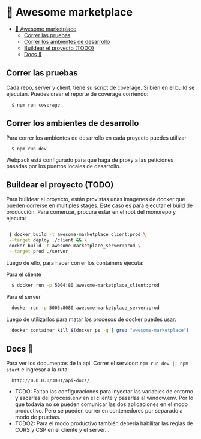 # 🚀 Awesome marketplace

- [🚀 Awesome marketplace](#-awesome-marketplace)
  - [Correr las pruebas](#correr-las-pruebas)
  - [Correr los ambientes de desarrollo](#correr-los-ambientes-de-desarrollo)
  - [Buildear el proyecto (TODO)](#buildear-el-proyecto-todo)
  - [Docs 📝](#docs-)


## Correr las pruebas
  Cada repo, server y client, tiene su script de coverage. Si bien  en el build se ejecutan. Puedes crear el reporte de coverage corriendo:
```node
  $ npm run coverage
```

## Correr los ambientes de desarrollo
  Para correr los ambientes de desarrollo en cada proyecto puedes utilizar

```node
  $ npm run dev
```

Webpack está configurado para que haga de proxy a las peticiones pasadas por los puertos locales de desarrollo.


## Buildear el proyecto (TODO)

Para buildear el proyecto, están provistas unas imagenes de docker que pueden correrse en multiples stages.
Este caso es para ejecutar el build de producción. 
Para comenzar, procura estar en el root del monorepo y ejecuta:

```bash

 $ docker build -t awesome-marketplace_client:prod \
 --target deploy ./client && \
 docker build -t awesome-marketplace_server:prod \
 --target prod ./server

```

Luego de ello, para hacer correr los containers ejecuta:

Para el cliente
```bash
  $ docker run -p 5004:80 awesome-marketplace_client:prod
```
Para el server
```bash
  docker run -p 5005:8080 awesome-marketplace_server:prod
```

Luego de utilizarlos para matar los procesos de docker puedes usar:

```bash
  docker container kill $(docker ps -q | grep "awesome-marketplace")
```
  ## Docs 📝
  Para ver los documentos de la api. Correr el servidor: `npm run dev || npm start` e ingresar a la ruta:
  ```http
    http://0.0.0.0/3001/api-docs/
  ```
- TODO: Faltan las configuraciones para inyectar las variables de entorno y sacarlas del process.env en el cliente y pasarlas al window.env. Por lo que todavía no se pueden comunicar las dos aplicaciones en el modo productivo. Pero se pueden correr en contenedores por separado a modo de pruebas.
- TODO2: Para el modo productivo también debería habilitar las reglas de CORS y CSP en el cliente y el server...